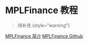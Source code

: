 # MPLFinance 教程

<show-structure depth="2"/>

> 待补充
{style="warning"}


<seealso>
<category ref="ref_docs">
    <a href="https://mp.weixin.qq.com/s/HGkPe-nuLdmRgS8eHxb3nw">MPLFinance 简介</a>
</category>
<category ref="ref_github">
    <a href="https://github.com/matplotlib/mplfinance">MPLFinance Github</a>
</category>
<category ref="ref_issues"></category>
<category ref="ref_hf"></category>
<category ref="ref_ms"></category>
</seealso>